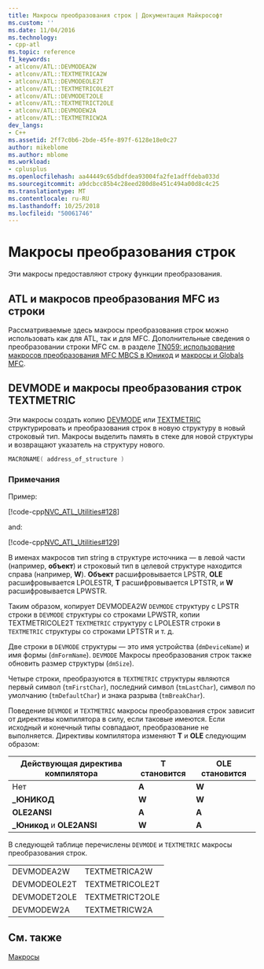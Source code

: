 ```yaml
---
title: Макросы преобразования строк | Документация Майкрософт
ms.custom: ''
ms.date: 11/04/2016
ms.technology:
- cpp-atl
ms.topic: reference
f1_keywords:
- atlconv/ATL::DEVMODEA2W
- atlconv/ATL::TEXTMETRICA2W
- atlconv/ATL::DEVMODEOLE2T
- atlconv/ATL::TEXTMETRICOLE2T
- atlconv/ATL::DEVMODET2OLE
- atlconv/ATL::TEXTMETRICT2OLE
- atlconv/ATL::DEVMODEW2A
- atlconv/ATL::TEXTMETRICW2A
dev_langs:
- C++
ms.assetid: 2ff7c0b6-2bde-45fe-897f-6128e18e0c27
author: mikeblome
ms.author: mblome
ms.workload:
- cplusplus
ms.openlocfilehash: aa44449c65dbdfdea93004fa2fe1adffdeba033d
ms.sourcegitcommit: a9dcbcc85b4c28eed280d8e451c494a00d8c4c25
ms.translationtype: MT
ms.contentlocale: ru-RU
ms.lasthandoff: 10/25/2018
ms.locfileid: "50061746"
---
```

# <a name="string-conversion-macros"></a>Макросы преобразования строк

Эти макросы предоставляют строку функции преобразования.

##  <a name="atl_and_mfc_string_conversion_macros"></a>  ATL и макросов преобразования MFC из строки

Рассматриваемые здесь макросы преобразования строк можно использовать как для ATL, так и для MFC. Дополнительные сведения о преобразовании строки MFC см. в разделе [TN059: использование макросов преобразования MFC MBCS в Юникод](../../mfc/tn059-using-mfc-mbcs-unicode-conversion-macros.md) и [макросы и Globals MFC](../../mfc/reference/mfc-macros-and-globals.md).

##  <a name="devmode_and_textmetric_string_conversion_macros"></a>  DEVMODE и макросы преобразования строк TEXTMETRIC

Эти макросы создать копию [DEVMODE](/windows/desktop/api/wingdi/ns-wingdi-_devicemodea) или [TEXTMETRIC](/windows/desktop/api/wingdi/ns-wingdi-tagtextmetrica) структурировать и преобразования строк в новую структуру в новый строковый тип. Макросы выделить память в стеке для новой структуры и возвращают указатель на структуру нового.

```cpp
MACRONAME( address_of_structure )
```

### <a name="remarks"></a>Примечания

Пример:

[!code-cpp[NVC_ATL_Utilities#128](../../atl/codesnippet/cpp/string-conversion-macros_1.cpp)]

and:

[!code-cpp[NVC_ATL_Utilities#129](../../atl/codesnippet/cpp/string-conversion-macros_2.cpp)]

В именах макросов тип string в структуре источника — в левой части (например, **объект**) и строковый тип в целевой структуре находится справа (например, **W**). **Объект** расшифровывается LPSTR, **OLE** расшифровывается LPOLESTR, **T** расшифровывается LPTSTR, и **W** расшифровывается LPWSTR.

Таким образом, копирует DEVMODEA2W `DEVMODE` структуру с LPSTR строки в `DEVMODE` структуры со строками LPWSTR, копии TEXTMETRICOLE2T `TEXTMETRIC` структуру с LPOLESTR строки в `TEXTMETRIC` структуры со строками LPTSTR и т. д.

Две строки в `DEVMODE` структуры — это имя устройства (`dmDeviceName`) и имя формы (`dmFormName`). `DEVMODE` Макросы преобразования строк также обновить размер структуры (`dmSize`).

Четыре строки, преобразуются в `TEXTMETRIC` структуры являются первый символ (`tmFirstChar`), последний символ (`tmLastChar`), символ по умолчанию (`tmDefaultChar`) и знака разрыва (`tmBreakChar`).

Поведение `DEVMODE` и `TEXTMETRIC` макросы преобразования строк зависит от директивы компилятора в силу, если таковые имеются. Если исходный и конечный типы совпадают, преобразование не выполняется. Директивы компилятора изменяют **T** и **OLE** следующим образом:

|Действующая директива компилятора|T становится|OLE становится|
|----------------------------------|---------------|-----------------|
|Нет|**A**|**W**|
|**\_ЮНИКОД**|**W**|**W**|
|**OLE2ANSI**|**A**|**A**|
|**\_Юникод** и **OLE2ANSI**|**W**|**A**|

В следующей таблице перечислены `DEVMODE` и `TEXTMETRIC` макросы преобразования строк.

|||
|-|-|
|DEVMODEA2W|TEXTMETRICA2W|
|DEVMODEOLE2T|TEXTMETRICOLE2T|
|DEVMODET2OLE|TEXTMETRICT2OLE|
|DEVMODEW2A|TEXTMETRICW2A|

## <a name="see-also"></a>См. также

[Макросы](../../atl/reference/atl-macros.md)

